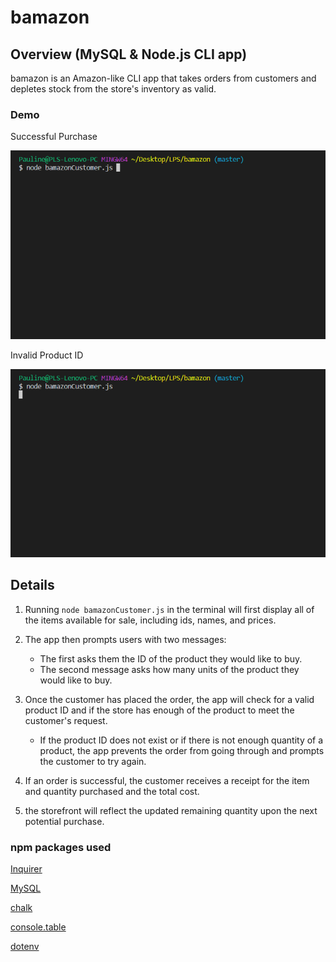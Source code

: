 # bamazon

## Overview (MySQL & Node.js CLI app)

bamazon is an Amazon-like CLI app that takes orders from customers and depletes stock from the store's inventory as valid.

### Demo
Successful Purchase

![Purchase](/gifs/purchase.gif)

Invalid Product ID

![Invalid ProductID](/gifs/invalid-productID.gif)


## Details

1. Running `node bamazonCustomer.js` in the terminal will first display all of the items available for sale, including ids, names, and prices.

2. The app then prompts users with two messages:

   * The first asks them the ID of the product they would like to buy.
   * The second message asks how many units of the product they would like to buy.

3. Once the customer has placed the order, the app will check for a valid product ID and if the store has enough of the product to meet the customer's request.

   * If the product ID does not exist or if there is not enough quantity of a product, the app prevents the order from going through and prompts the customer to try again.

4. If an order is successful, the customer receives a receipt for the item and quantity purchased and the total cost.

5. the storefront will reflect the updated remaining quantity upon the next potential purchase.

### npm packages used

[Inquirer](https://www.npmjs.com/package/inquirer)

[MySQL](https://www.npmjs.com/package/mysql)

[chalk](https://www.npmjs.com/package/chalk)

[console.table](https://www.npmjs.com/package/console.table)

[dotenv](https://www.npmjs.com/package/dotenv)